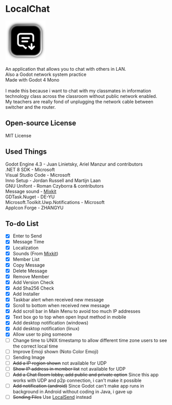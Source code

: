 # LocalChat
<img src="icon_padding.png" width="25%">

An application that allows you to chat with others in LAN.<br>
Also a Godot network system practice<br>
Made with Godot 4 Mono<br><br>
I made this because i want to chat with my classmates in information technology class across the classroom without public network enabled.<br>
My teachers are really fond of unplugging the network cable between switcher and the router.

## Open-source License
MIT License

## Used Things
Godot Engine 4.3 - Juan Linietsky, Ariel Manzur and contributors<br>
.NET 8 SDK - Microsoft<br>
Visual Studio Code - Microsoft<br>
Inno Setup - Jordan Russell and Martijn Laan<br>
GNU Unifont - Roman Czyborra & contributors<br>
Message sound - [Mixkit](https://mixkit.co)<br>
GDTask.Nuget - DE-YU<br>
Microsoft.Toolkit.Uwp.Notifications - Microsoft<br>
AppIcon Forge - ZHANGYU

## To-do List
- [x] Enter to Send
- [x] Message Time
- [x] Localization
- [x] Sounds (From [Mixkit](https://mixkit.co))
- [x] Member List
- [x] Copy Message
- [x] Delete Message
- [x] Remove Member
- [x] Add Version Check
- [x] Add Sha256 Check
- [x] Add Installer
- [x] Taskbar alert when received new message
- [x] Scroll to bottom when received new message
- [x] Add scroll bar in Main Menu to avoid too much IP addresses
- [x] Text box go to top when open Input method in mobile
- [x] Add desktop notification (windows)
- [x] Add desktop notification (linux)
- [x] Allow user to ping someone
- [ ] Change time to UNIX timestamp to allow different time zone users to see the correct local time
- [ ] Improve Emoji shown (Noto Color Emoji)
- [ ] Sending Image
- [ ] ~~Add a IP region shown~~ not available for UDP
- [ ] ~~Show IP address in member list~~ not available for UDP
- [ ] ~~Add a Chat Room lobby, add public and private option~~ Since this app works with UDP and p2p connection, i can't make it possible
- [ ] ~~Add notification (android)~~ Since Godot can't make app runs in background in Android without coding in Java, i gave up
- [ ] ~~Sending Files~~ Use [LocalSend](https://localsend.org) instead